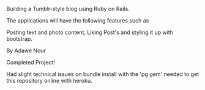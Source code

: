 Building a Tumblr-style blog using Ruby on Rails.

The applications will have the following features such as

Posting text and photo content, Liking Post's and styling it up with bootstrap.


By Adawe Nour 

Completed Project!

Had slight technical issues on bundle install with the 'pg gem' needed to get this repository online with heroku.
